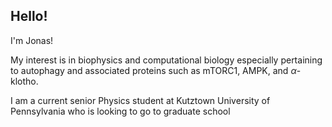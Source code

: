 ## Hello!

I'm Jonas!  

My interest is in biophysics and computational biology especially pertaining to autophagy and associated proteins such as mTORC1, AMPK, and $\alpha$-klotho.

I am a current senior Physics student at Kutztown University of Pennsylvania who is looking to go to graduate school
